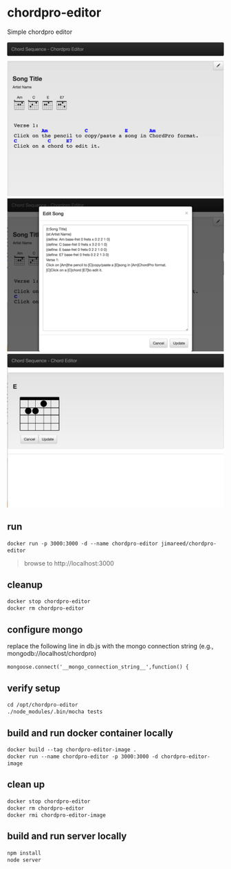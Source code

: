 # chordpro-editor
Simple chordpro editor

![Basic Chordpro Editor](images/screenshot-main.png)
![Edit Chordpro](images/screenshot-edit-chordpro.png)
![Edit Chords](images/screenshot-edit-chord.png)

## run
```
docker run -p 3000:3000 -d --name chordpro-editor jimareed/chordpro-editor
```
> browse to http://localhost:3000

## cleanup
```
docker stop chordpro-editor
docker rm chordpro-editor
```

## configure mongo

replace the following line in db.js with the mongo connection string (e.g., mongodb://localhost/chordpro)
```
mongoose.connect('__mongo_connection_string__',function() {
  ```

## verify setup

```
cd /opt/chordpro-editor
./node_modules/.bin/mocha tests
```

## build and run docker container locally
```
docker build --tag chordpro-editor-image .
docker run --name chordpro-editor -p 3000:3000 -d chordpro-editor-image
```
## clean up
```
docker stop chordpro-editor
docker rm chordpro-editor
docker rmi chordpro-editor-image
```

## build and run server locally
```
npm install
node server
```